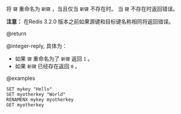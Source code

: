将 `键` 重命名为 `新键` ，当且仅当 `新键` 不存在时。
当 `键` 不存在时返回错误。

**注意：** 在Redis 3.2.0 版本之前如果源键和目标键名称相同将返回错误。

@return

@integer-reply, 具体为：

* 如果 `键` 重命名为了 `新键` 返回 `1` 。
* 如果 `新键` 已经存在返回 `0` 。

@examples

```cli
SET mykey "Hello"
SET myotherkey "World"
RENAMENX mykey myotherkey
GET myotherkey
```
